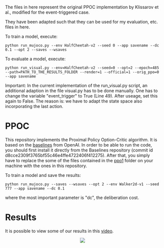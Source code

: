 The files in here represent the original PPOC implementation by Klissarov et al., modified for the event-triggered case.

They have been adapted such that they can be used for my evaluation, etc. files in here.

To train a model, execute: 

```setup
python run_mujoco.py --env HalfCheetah-v2 --seed 0 --app savename --dc 0.1 --opt 2 --saves --wsaves
```

To evaluate a model, execute:

```setup
python run_visual.py --env=HalfCheetah-v2 --seed=0 --opt=2 --epoch=485 --path=PATH_TO_THE_RESULTS_FOLDER --render=1 --official=1 --orig_ppo=0 --app savename
```

Important: In the current implementation of the run_visual.py script, an additional adaption in the file visual.py has to be done manually. One has to change the variable "event_trigger" to True (Line 49). After useage, set this again to False. The reason is: we have to adapt the state space also incorporating the last action.

# PPOC
This repository implements the Proximal Policy Option-Critic algorithm. It is based on the [baselines](https://github.com/openai/baselines) from OpenAI. In order to be able to run the code, you should first install it directly from the Baselines repository (commit id d8cce2309f3765bf55c46e4ffe4722406f412275). After that, you simply have to replace the some of the files contained in the [ppo1](https://github.com/openai/baselines/tree/master/baselines/ppo1) folder on your machine with the ones in this repository.

To train a model and save the results:

`python run_mujoco.py --saves --wsaves --opt 2 --env Walker2d-v1 --seed 777 --app savename --dc 0.1`

where the most important parameter is "dc", the deliberation cost.


# Results
It is possible to view some of our results in this [video](https://www.youtube.com/watch?v=R3YJQCIhCtI). 

<p align="center" size="width 150">
  <img src="https://github.com/mklissa/PPOC/blob/master/score3.png"/>
</p>



